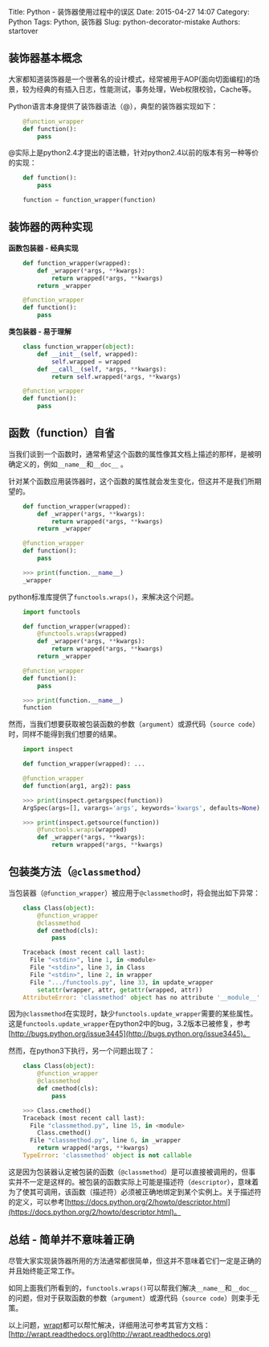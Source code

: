 Title: Python - 装饰器使用过程中的误区
Date: 2015-04-27 14:07
Category: Python
Tags: Python, 装饰器
Slug: python-decorator-mistake
Authors: startover

## **装饰器基本概念**

大家都知道装饰器是一个很著名的设计模式，经常被用于AOP(面向切面编程)的场景，较为经典的有插入日志，性能测试，事务处理，Web权限校验，Cache等。

Python语言本身提供了装饰器语法（@），典型的装饰器实现如下：

```python
    @function_wrapper
    def function():
        pass
```

@实际上是python2.4才提出的语法糖，针对python2.4以前的版本有另一种等价的实现：

```python
    def function():
        pass

    function = function_wrapper(function)
```

## **装饰器的两种实现**

**函数包装器 - 经典实现**

```python
    def function_wrapper(wrapped):
        def _wrapper(*args, **kwargs):
            return wrapped(*args, **kwargs)
        return _wrapper

    @function_wrapper
    def function():
        pass
```

**类包装器 - 易于理解**

```python
    class function_wrapper(object):
        def __init__(self, wrapped):
            self.wrapped = wrapped
        def __call__(self, *args, **kwargs):
            return self.wrapped(*args, **kwargs)

    @function_wrapper
    def function():
        pass
```

## **函数（function）自省**

当我们谈到一个函数时，通常希望这个函数的属性像其文档上描述的那样，是被明确定义的，例如`__name__`和`__doc__` 。

针对某个函数应用装饰器时，这个函数的属性就会发生变化，但这并不是我们所期望的。

```python
    def function_wrapper(wrapped):
        def _wrapper(*args, **kwargs):
            return wrapped(*args, **kwargs)
        return _wrapper

    @function_wrapper
    def function():
        pass

    >>> print(function.__name__)
    _wrapper
```

python标准库提供了`functools.wraps()`，来解决这个问题。

```python
    import functools

    def function_wrapper(wrapped):
        @functools.wraps(wrapped)
        def _wrapper(*args, **kwargs):
            return wrapped(*args, **kwargs)
        return _wrapper

    @function_wrapper
    def function():
        pass

    >>> print(function.__name__)
    function
```

然而，当我们想要获取被包装函数的参数（`argument`）或源代码（`source code`）时，同样不能得到我们想要的结果。

```python
    import inspect

    def function_wrapper(wrapped): ...

    @function_wrapper
    def function(arg1, arg2): pass

    >>> print(inspect.getargspec(function))
    ArgSpec(args=[], varargs='args', keywords='kwargs', defaults=None)

    >>> print(inspect.getsource(function))
        @functools.wraps(wrapped)
        def _wrapper(*args, **kwargs):
            return wrapped(*args, **kwargs)
```

## **包装类方法（`@classmethod`）**

当包装器（`@function_wrapper`）被应用于`@classmethod`时，将会抛出如下异常：

```python
    class Class(object):
        @function_wrapper
        @classmethod
        def cmethod(cls):
            pass

    Traceback (most recent call last):
      File "<stdin>", line 1, in <module>
      File "<stdin>", line 3, in Class
      File "<stdin>", line 2, in wrapper
      File ".../functools.py", line 33, in update_wrapper
        setattr(wrapper, attr, getattr(wrapped, attr))
    AttributeError: 'classmethod' object has no attribute '__module__'
```

因为`@classmethod`在实现时，缺少`functools.update_wrapper`需要的某些属性。这是`functools.update_wrapper`在python2中的bug，3.2版本已被修复，参考[http://bugs.python.org/issue3445](http://bugs.python.org/issue3445)。

然而，在python3下执行，另一个问题出现了：

```python
    class Class(object):
        @function_wrapper
        @classmethod
        def cmethod(cls):
            pass

    >>> Class.cmethod()
    Traceback (most recent call last):
      File "classmethod.py", line 15, in <module>
        Class.cmethod()
      File "classmethod.py", line 6, in _wrapper
        return wrapped(*args, **kwargs)
    TypeError: 'classmethod' object is not callable
```

这是因为包装器认定被包装的函数（`@classmethod`）是可以直接被调用的，但事实并不一定是这样的。被包装的函数实际上可能是描述符（`descriptor`），意味着为了使其可调用，该函数（描述符）必须被正确地绑定到某个实例上。关于描述符的定义，可以参考[https://docs.python.org/2/howto/descriptor.html](https://docs.python.org/2/howto/descriptor.html)。

## **总结 - 简单并不意味着正确**

尽管大家实现装饰器所用的方法通常都很简单，但这并不意味着它们一定是正确的并且始终能正常工作。

如同上面我们所看到的，`functools.wraps()`可以帮我们解决`__name__`和`__doc__` 的问题，但对于获取函数的参数（`argument`）或源代码（`source code`）则束手无策。

以上问题，[wrapt](https://github.com/GrahamDumpleton/wrapt)都可以帮忙解决，详细用法可参考其官方文档：[http://wrapt.readthedocs.org](http://wrapt.readthedocs.org)
